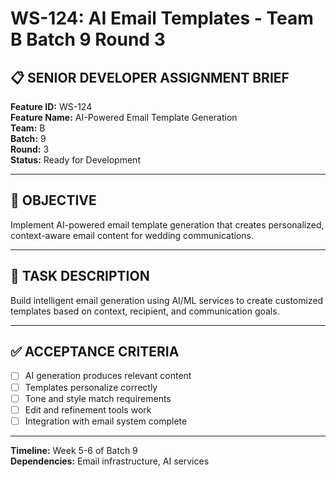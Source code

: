 # WS-124: AI Email Templates - Team B Batch 9 Round 3

## 📋 SENIOR DEVELOPER ASSIGNMENT BRIEF

**Feature ID:** WS-124  
**Feature Name:** AI-Powered Email Template Generation  
**Team:** B  
**Batch:** 9  
**Round:** 3  
**Status:** Ready for Development  

---

## 🎯 OBJECTIVE

Implement AI-powered email template generation that creates personalized, context-aware email content for wedding communications.

---

## 📝 TASK DESCRIPTION

Build intelligent email generation using AI/ML services to create customized templates based on context, recipient, and communication goals.

---

## ✅ ACCEPTANCE CRITERIA

- [ ] AI generation produces relevant content
- [ ] Templates personalize correctly
- [ ] Tone and style match requirements
- [ ] Edit and refinement tools work
- [ ] Integration with email system complete

---

**Timeline:** Week 5-6 of Batch 9  
**Dependencies:** Email infrastructure, AI services
